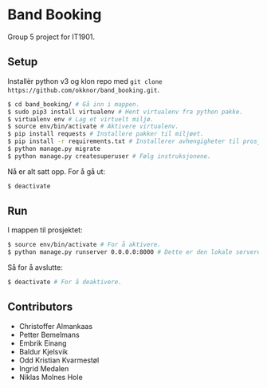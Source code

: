 Band Booking
============

Group 5 project for IT1901.

## Setup

Installèr python v3 og klon repo med `git clone https://github.com/okknor/band_booking.git`.

```bash
$ cd band_booking/ # Gå inn i mappen.
$ sudo pip3 install virtualenv # Hent virtualenv fra python pakke.
$ virtualenv env # Lag et virtuelt miljø.
$ source env/bin/activate # Aktivere virtualenv.
$ pip install requests # Installere pakker til miljøet.
$ pip install -r requirements.txt # Installerer avhengigheter til prosjektet.
$ python manage.py migrate
$ python manage.py createsuperuser # Følg instruksjonene.
```

Nå er alt satt opp. For å gå ut:

```bash
$ deactivate
```

## Run

I mappen til prosjektet:

```bash
$ source env/bin/activate # For å aktivere.
$ python manage.py runserver 0.0.0.0:8000 # Dette er den lokale serveren på http://localhost:8000
```

Så for å avslutte:

```bash
$ deactivate # For å deaktivere.
```

## Contributors

* Christoffer Almankaas
* Petter Bemelmans
* Embrik Einang
* Baldur Kjelsvik
* Odd Kristian Kvarmestøl
* Ingrid Medalen
* Niklas Molnes Hole

